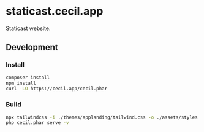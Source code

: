 # staticast.cecil.app

Staticast website.

## Development

### Install

```bash
composer install
npm install
curl -LO https://cecil.app/cecil.phar
```

### Build

```bash
npx tailwindcss -i ./themes/applanding/tailwind.css -o ./assets/styles.css --watch
php cecil.phar serve -v
```
